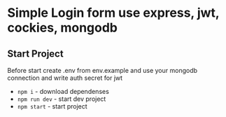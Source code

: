 # Simple Login form use express, jwt, cockies, mongodb

## Start Project

Before start create .env from env.example and use your mongodb connection and write auth secret for jwt

- `npm i` - download dependenses
- `npm run dev` - start dev project
- `npm start` - start project